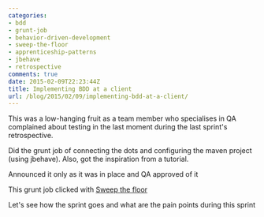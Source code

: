 ```yaml
---
categories:
- bdd
- grunt-job
- behavior-driven-development
- sweep-the-floor
- apprenticeship-patterns
- jbehave
- retrospective
comments: true
date: 2015-02-09T22:23:44Z
title: Implementing BDD at a client
url: /blog/2015/02/09/implementing-bdd-at-a-client/
---
```


This was a low-hanging fruit as a team member who specialises in QA complained about testing in the last moment during the last sprint's retrospective.

Did the grunt job of connecting the dots and configuring the maven project (using jbehave). Also, got the inspiration from a tutorial.

Announced it only as it was in place and QA approved of it

This grunt job clicked with [Sweep the floor](http://chimera.labs.oreilly.com/books/1234000001813/ch04.html#solution_id21)

Let's see how the sprint goes and what are the pain points during this sprint
